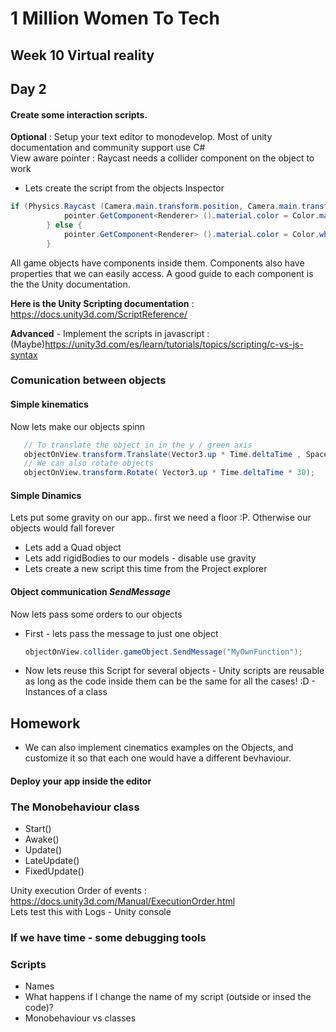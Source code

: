 # 1 Million Women To Tech 

## Week 10 Virtual reality

## Day 2

#### Create some interaction scripts.
**Optional** : Setup your text editor to monodevelop. 
Most of unity documentation and community support use C#
<br /> 
View aware pointer : Raycast needs a collider component on the object to work
* Lets create the script from the objects Inspector
```csharp
if (Physics.Raycast (Camera.main.transform.position, Camera.main.transform.forward, out objectOnView, max_Distance)) { //we perform a raycast every frame
			pointer.GetComponent<Renderer> ().material.color = Color.magenta;
		} else {
			pointer.GetComponent<Renderer> ().material.color = Color.white;
		}
```
All game objects have components inside them.
Components also have properties that we can easily access. A good guide to each component is the the Unity documentation.


**Here is the Unity Scripting documentation** : https://docs.unity3d.com/ScriptReference/


**Advanced** - Implement the scripts in javascript :(Maybe)https://unity3d.com/es/learn/tutorials/topics/scripting/c-vs-js-syntax


### Comunication between objects
#### Simple kinematics
Now lets make our objects spinn 
```csharp
   // To translate the object in in the y / green axis
   objectOnView.transform.Translate(Vector3.up * Time.deltaTime , Space.World);
   // We can also rotate objects
   objectOnView.transform.Rotate( Vector3.up * Time.deltaTime * 30);
```

#### Simple Dinamics
Lets put some gravity on our app.. first we need a floor :P. Otherwise our objects would fall forever <br />
* Lets add a Quad object
* Lets add rigidBodies to our models - disable use gravity
* Lets create a new script this time from the Project explorer



#### Object communication *SendMessage*
Now lets pass some orders to our objects
 * First - lets pass the message to just one object
    ```csharp
   objectOnView.collider.gameObject.SendMessage("MyOwnFunction");
    ```
 * Now lets reuse this Script for several objects - Unity scripts are reusable as long as the code inside them can be  the same for all the cases! :D - Instances of a class 
 

## Homework

* We can also implement cinematics examples on the Objects, and customize it so that each one would have a different bevhaviour. 


#### Deploy your app inside the editor


### The Monobehaviour class
* Start()
* Awake()
* Update()
* LateUpdate()
* FixedUpdate()

Unity execution Order of events : https://docs.unity3d.com/Manual/ExecutionOrder.html <br /> 
Lets test this with Logs - Unity console

### If we have time - some debugging tools

### Scripts
* Names
* What happens if I change the name of my script (outside or insed the code)?
* Monobehaviour vs classes





